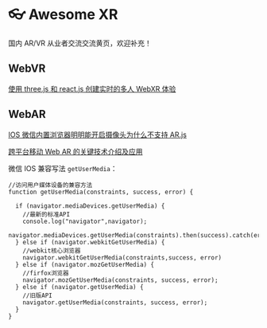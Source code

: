 # 👓 Awesome XR

国内 AR/VR 从业者交流交流黄页，欢迎补充！

## WebVR

[使用 three.js 和 react.js 创建实时的多人 WebXR 体验](https://jamesmiller.blog/tag/extended-reality/)

## WebAR

[IOS 微信内置浏览器明明能开启摄像头为什么不支持 AR.js](https://zhuanlan.zhihu.com/p/34580521)

[跨平台移动 Web AR 的关键技术介绍及应用](https://www.w3.org/2021/07/chinese-ig-xr/slides/WebXR-yakun-huang.pdf)

微信 IOS 兼容写法 `getUserMedia`：

```
//访问用户媒体设备的兼容方法
function getUserMedia(constraints, success, error) {

  if (navigator.mediaDevices.getUserMedia) {
    //最新的标准API
    console.log("navigator",navigator);
    navigator.mediaDevices.getUserMedia(constraints).then(success).catch(error);
  } else if (navigator.webkitGetUserMedia) {
    //webkit核心浏览器
    navigator.webkitGetUserMedia(constraints,success, error)
  } else if (navigator.mozGetUserMedia) {
    //firfox浏览器
    navigator.mozGetUserMedia(constraints, success, error);
  } else if (navigator.getUserMedia) {
    //旧版API
    navigator.getUserMedia(constraints, success, error);
  }
}
```
<!--
<img width="300" src="https://user-images.githubusercontent.com/24560160/194598238-02951753-7d7e-4768-8db6-672ffc080aeb.png">
-- >
